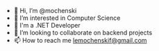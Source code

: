 - 👋 Hi, I’m @mochenski
- 👀 I’m interested in Computer Science
- 🌱 I'm a .NET Developer
- 💞️ I’m looking to collaborate on backend projects
- 📫 How to reach me lemochenskif@gmail.com

<!---
mochenski/mochenski is a ✨ special ✨ repository because its `README.md` (this file) appears on your GitHub profile.
You can click the Preview link to take a look at your changes.
--->
